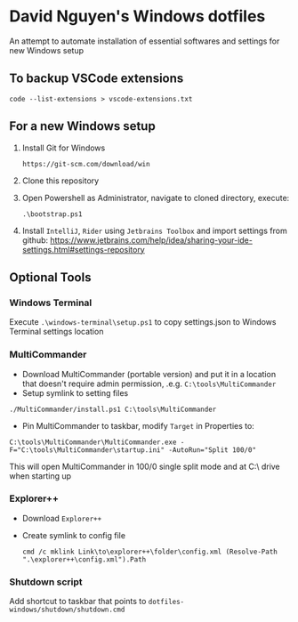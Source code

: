 # David Nguyen's Windows dotfiles

An attempt to automate installation of essential softwares and settings for new Windows setup

## To backup VSCode extensions

```
code --list-extensions > vscode-extensions.txt
```

## For a new Windows setup

1. Install Git for Windows

    ```
    https://git-scm.com/download/win
    ```

2. Clone this repository
3. Open Powershell as Administrator, navigate to cloned directory, execute:

    ```
    .\bootstrap.ps1
    ```
4. Install `IntelliJ`, `Rider` using `Jetbrains Toolbox` and import settings from github: https://www.jetbrains.com/help/idea/sharing-your-ide-settings.html#settings-repository

## Optional Tools

### Windows Terminal

Execute `.\windows-terminal\setup.ps1` to copy settings.json to Windows Terminal settings location

### MultiCommander

- Download MultiCommander (portable version) and put it in a location that doesn't require admin permission, .e.g. `C:\tools\MultiCommander`
- Setup symlink to setting files

```
./MultiCommander/install.ps1 C:\tools\MultiCommander
```

- Pin MultiCommander to taskbar, modify `Target` in Properties to:

```
C:\tools\MultiCommander\MultiCommander.exe -F="C:\tools\MultiCommander\startup.ini" -AutoRun="Split 100/0"
```

This will open MultiCommander in 100/0 single split mode and at C:\ drive when starting up

### Explorer++

- Download `Explorer++`
- Create symlink to config file

    ```
    cmd /c mklink Link\to\explorer++\folder\config.xml (Resolve-Path ".\explorer++\config.xml").Path
    ```

### Shutdown script

Add shortcut to taskbar that points to `dotfiles-windows/shutdown/shutdown.cmd`
